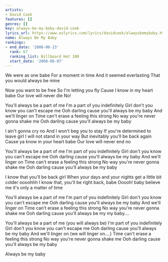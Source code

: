 ```yaml
---
artists:
- David Cook
features: []
genres: []
key: always-be-my-baby-david-cook
lyrics_url: https://www.azlyrics.com/lyrics/davidcook/alwaysbemybaby.html
name: Always Be My Baby
rankings:
- end_date: '2008-06-13'
  rank: 67
  ranking_list: Billboard Hot 100
  start_date: '2008-06-07'
---
```


We were as one babe
For a moment in time
And it seemed everlasting
That you would always be mine

Now you want to be free
So I'm letting you fly
Cause I know in my heart babe
Our love will never die
No!

You'll always be a part of me
I'm a part of you indefinitely
Girl don't you know you can't escape me
Ooh darling cause you'll always be my baby
And we'll linger on
Time can't erase a feeling this strong
No way you're never gonna shake me
Ooh darling cause you'll always be my baby

I ain't gonna cry no
And I won't beg you to stay
If you're determined to leave girl
I will not stand in your way
But inevitably you'll be back again
Cause ya know in your heart babe
Our love will never end no

You'll always be a part of me
I'm part of you indefinitely
Girl don't you know you can't escape me
Ooh darling cause you'll always be my baby
And we'll linger on
Time can't erase a feeling this strong
No way you're never gonna shake me
Ooh darling cause you'll always be my baby

I know that you'll be back girl
When your days and your nights get a little bit colder oooohhh
I know that, you'll be right back, babe
Ooooh! baby believe me it's only a matter of time

You'll always be a part of me
I'm part of you indefinitely
Girl don't you know you can't escape me
Ooh darling cause you'll always be my baby
And we'll linger on
Time can't erase a feeling this strong
No way you're never gonna shake me
Ooh darling cause you'll always be my my baby....

You'll always be a part of me (you will always be)
I'm part of you indefinitely
Girl don't you know you can't escape me
Ooh darling cause you'll always be my baby
And we'll linger on (we will linger on....)
Time can't erase a feeling this strong
No way you're never gonna shake me
Ooh darling cause you'll always be my baby

Always be my baby



